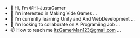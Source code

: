 - 👋 Hi, I’m @Hi-JustaGamer
- 👀 I’m interested in Making Vide Games ...
- 🌱 I’m currently learning Unity and And WebDevelopment ...
- 💞️ I’m looking to collaborate on A Programiing Job ...
- 📫 How to reach me ItzGamerMan123@gmail.com ...

<!--- Hi-JustaGamer/Hi-JustaGamer is a ✨ special ✨ repository because its `README.md` (this file) appears on your GitHub profile.
You can click the Preview link to take a look at your changes. --->
